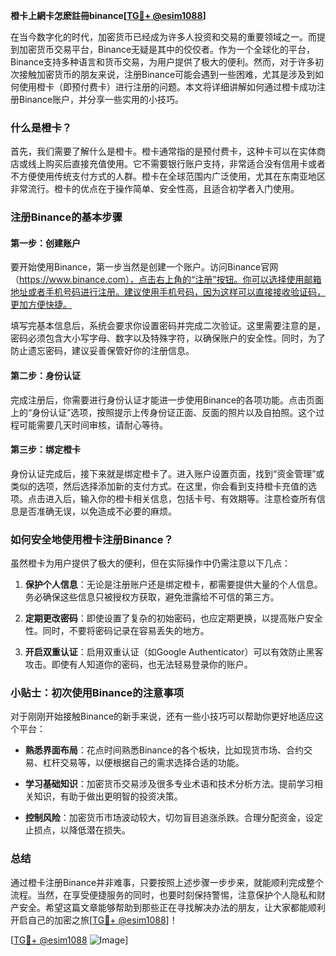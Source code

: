 **橙卡上網卡怎麽註冊binance[[TG💪+ @esim1088](https://t.me/s/esim1088)]**

在当今数字化的时代，加密货币已经成为许多人投资和交易的重要领域之一。而提到加密货币交易平台，Binance无疑是其中的佼佼者。作为一个全球化的平台，Binance支持多种语言和货币交易，为用户提供了极大的便利。然而，对于许多初次接触加密货币的朋友来说，注册Binance可能会遇到一些困难，尤其是涉及到如何使用橙卡（即预付费卡）进行注册的问题。本文将详细讲解如何通过橙卡成功注册Binance账户，并分享一些实用的小技巧。

### 什么是橙卡？

首先，我们需要了解什么是橙卡。橙卡通常指的是预付费卡，这种卡可以在实体商店或线上购买后直接充值使用。它不需要银行账户支持，非常适合没有信用卡或者不方便使用传统支付方式的人群。橙卡在全球范围内广泛使用，尤其在东南亚地区非常流行。橙卡的优点在于操作简单、安全性高，且适合初学者入门使用。

### 注册Binance的基本步骤

#### 第一步：创建账户
要开始使用Binance，第一步当然是创建一个账户。访问Binance官网（https://www.binance.com），点击右上角的“注册”按钮。你可以选择使用邮箱地址或者手机号码进行注册。建议使用手机号码，因为这样可以直接接收验证码，更加方便快捷。

填写完基本信息后，系统会要求你设置密码并完成二次验证。这里需要注意的是，密码必须包含大小写字母、数字以及特殊字符，以确保账户的安全性。同时，为了防止遗忘密码，建议妥善保管好你的注册信息。

#### 第二步：身份认证
完成注册后，你需要进行身份认证才能进一步使用Binance的各项功能。点击页面上的“身份认证”选项，按照提示上传身份证正面、反面的照片以及自拍照。这个过程可能需要几天时间审核，请耐心等待。

#### 第三步：绑定橙卡
身份认证完成后，接下来就是绑定橙卡了。进入账户设置页面，找到“资金管理”或类似的选项，然后选择添加新的支付方式。在这里，你会看到支持橙卡充值的选项。点击进入后，输入你的橙卡相关信息，包括卡号、有效期等。注意检查所有信息是否准确无误，以免造成不必要的麻烦。

### 如何安全地使用橙卡注册Binance？

虽然橙卡为用户提供了极大的便利，但在实际操作中仍需注意以下几点：

1. **保护个人信息**：无论是注册账户还是绑定橙卡，都需要提供大量的个人信息。务必确保这些信息只被授权方获取，避免泄露给不可信的第三方。
   
2. **定期更改密码**：即使设置了复杂的初始密码，也应定期更换，以提高账户安全性。同时，不要将密码记录在容易丢失的地方。

3. **开启双重认证**：启用双重认证（如Google Authenticator）可以有效防止黑客攻击。即使有人知道你的密码，也无法轻易登录你的账户。

### 小贴士：初次使用Binance的注意事项

对于刚刚开始接触Binance的新手来说，还有一些小技巧可以帮助你更好地适应这个平台：

- **熟悉界面布局**：花点时间熟悉Binance的各个板块，比如现货市场、合约交易、杠杆交易等，以便根据自己的需求选择合适的功能。
  
- **学习基础知识**：加密货币交易涉及很多专业术语和技术分析方法。提前学习相关知识，有助于做出更明智的投资决策。

- **控制风险**：加密货币市场波动较大，切勿盲目追涨杀跌。合理分配资金，设定止损点，以降低潜在损失。

### 总结

通过橙卡注册Binance并非难事，只要按照上述步骤一步步来，就能顺利完成整个流程。当然，在享受便捷服务的同时，也要时刻保持警惕，注意保护个人隐私和财产安全。希望这篇文章能够帮助到那些正在寻找解决办法的朋友，让大家都能顺利开启自己的加密之旅[[TG💪+ @esim1088](https://t.me/s/esim1088)]！

[[TG💪+ @esim1088](https://t.me/s/esim1088) ![Image](https://i.postimg.cc/4NQfJmqS/Snipaste-2025-05-13-00-14-12.png)]